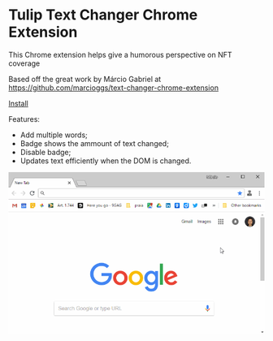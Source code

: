 # Tulip Text Changer Chrome Extension

This Chrome extension helps give a humorous perspective on NFT coverage

Based off the great work by Márcio Gabriel at https://github.com/marcioggs/text-changer-chrome-extension

[Install](https://chrome.google.com/webstore/detail/text-changer/fabkbngakgpgbfjcgniagacieofijajm)

Features:
- Add multiple words;
- Badge shows the ammount of text changed;
- Disable badge;
- Updates text efficiently when the DOM is changed.


![Application Demo](assets/github/demo.gif)
